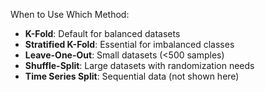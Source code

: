 

 
 When to Use Which Method:
- **K-Fold**: Default for balanced datasets  
- **Stratified K-Fold**: Essential for imbalanced classes  
- **Leave-One-Out**: Small datasets (<500 samples)  
- **Shuffle-Split**: Large datasets with randomization needs  
- **Time Series Split**: Sequential data (not shown here)
